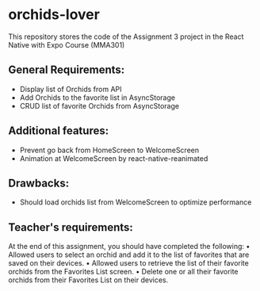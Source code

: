 # orchids-lover
This repository stores the code of the Assignment 3 project in the React Native with Expo Course (MMA301) 

## General Requirements:
- Display list of Orchids from API
- Add Orchids to the favorite list in AsyncStorage
- CRUD list of favorite Orchids from AsyncStorage

## Additional features:
- Prevent go back from HomeScreen to WelcomeScreen
- Animation at WelcomeScreen by react-native-reanimated

## Drawbacks:
- Should load orchids list from WelcomeScreen to optimize performance

## Teacher's requirements:
At the end of this assignment, you should have completed the following:
• Allowed users to select an orchid and add it to the list of favorites that are saved on their 
devices.
• Allowed users to retrieve the list of their favorite orchids from the Favorites List screen.
• Delete one or all their favorite orchids from their Favorites List on their devices.

